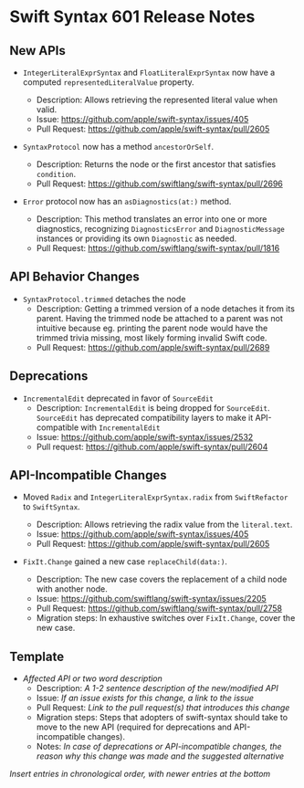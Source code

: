 # Swift Syntax 601 Release Notes

## New APIs

- `IntegerLiteralExprSyntax` and `FloatLiteralExprSyntax` now have a computed `representedLiteralValue` property.
  - Description: Allows retrieving the represented literal value when valid.
  - Issue: https://github.com/apple/swift-syntax/issues/405
  - Pull Request: https://github.com/apple/swift-syntax/pull/2605
    
- `SyntaxProtocol` now has a method `ancestorOrSelf`.
  - Description: Returns the node or the first ancestor that satisfies `condition`.
  - Pull Request: https://github.com/swiftlang/swift-syntax/pull/2696

- `Error` protocol now has an `asDiagnostics(at:)` method.
  - Description: This method translates an error into one or more diagnostics, recognizing `DiagnosticsError` and `DiagnosticMessage` instances or providing its own `Diagnostic` as needed.
  - Pull Request: https://github.com/swiftlang/swift-syntax/pull/1816

## API Behavior Changes

- `SyntaxProtocol.trimmed` detaches the node
  - Description: Getting a trimmed version of a node detaches it from its parent. Having the trimmed node be attached to a parent was not intuitive because eg. printing the parent node would have the trimmed trivia missing, most likely forming invalid Swift code.
  - Pull Request: https://github.com/apple/swift-syntax/pull/2689

## Deprecations

- `IncrementalEdit` deprecated in favor of `SourceEdit`
  - Description: `IncrementalEdit` is being dropped for `SourceEdit`. `SourceEdit` has deprecated compatibility layers to make it API-compatible with `IncrementalEdit`
  - Issue: https://github.com/apple/swift-syntax/issues/2532
  - Pull request: https://github.com/apple/swift-syntax/pull/2604

## API-Incompatible Changes

- Moved `Radix` and `IntegerLiteralExprSyntax.radix` from `SwiftRefactor` to `SwiftSyntax`.
  - Description: Allows retrieving the radix value from the `literal.text`.
  - Issue: https://github.com/apple/swift-syntax/issues/405
  - Pull Request: https://github.com/apple/swift-syntax/pull/2605
  
- `FixIt.Change` gained a new case `replaceChild(data:)`.
  - Description: The new case covers the replacement of a child node with another node.
  - Issue: https://github.com/swiftlang/swift-syntax/issues/2205
  - Pull Request: https://github.com/swiftlang/swift-syntax/pull/2758
  - Migration steps: In exhaustive switches over `FixIt.Change`, cover the new case.

## Template

- *Affected API or two word description*
  - Description: *A 1-2 sentence description of the new/modified API*
  - Issue: *If an issue exists for this change, a link to the issue*
  - Pull Request: *Link to the pull request(s) that introduces this change*
  - Migration steps: Steps that adopters of swift-syntax should take to move to the new API (required for deprecations and API-incompatible changes).
  - Notes: *In case of deprecations or API-incompatible changes, the reason why this change was made and the suggested alternative*

*Insert entries in chronological order, with newer entries at the bottom*
